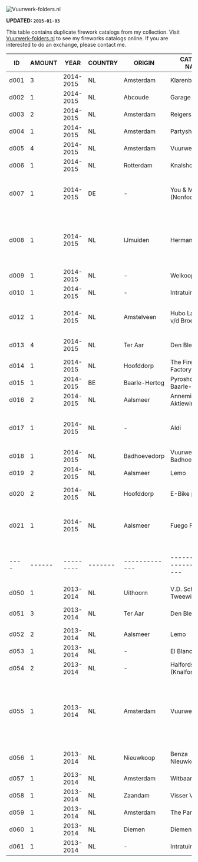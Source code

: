 ![Vuurwerk-folders.nl](http://pmklaassen.com/vuurwerk-folders.nl_logo500.png "Vuurwerk-folders.nl")

**UPDATED: `2015-01-03`**

This table contains duplicate firework catalogs from my collection. Visit [Vuurwerk-folders.nl](http://vuurwerk-folders.nl) to see my fireworks catalogs online.
If you are interested to do an exchange, please contact me.

| ID   | AMOUNT | YEAR      | COUNTRY | ORIGIN        | CATALOG NAME                | WEBSITE                           | IMPORTERS                                               | CUSTOM DESIGN | NOTE
| ---- | ------ | --------- | ------- | ------------- | --------------------------- | --------------------------------- | ------------------------------------------------------- | ------------- | -----
| d001 | 3      | 2014-2015 | NL      | Amsterdam     | Klarenbeek                  | http://vuurwerkkopen.nl           | Broekhoff, Vulcan Europe                                | TRUE          |
| d002 | 1      | 2014-2015 | NL      | Abcoude       | Garage Abcoude              | http://vuurwerkwinkelabcoude.nl   | GBV-WECO                                                | FALSE         | Flyer (leaflet)
| d003 | 2      | 2014-2015 | NL      | Amsterdam     | Reigersbos                  | http://vuurwerkreigersbos.nl      | Wolff                                                   | FALSE         |
| d004 | 1      | 2014-2015 | NL      | Amsterdam     | Partyshop                   | -                                 | Zena                                                    | FALSE         |
| d005 | 4      | 2014-2015 | NL      | Amsterdam     | Vuurwerk NH                 | http://vuurwerk-nh.nl             | Katan, Rubro, Zena                                      | TRUE          |
| d006 | 1      | 2014-2015 | NL      | Rotterdam     | Knalshop                    | http://knalshop.nl                | Cafferata                                               | ?             |
| d007 | 1      | 2014-2015 | DE      | -             | You & Metro (Nonfood)       | http://metro.de                   | Comet                                                   | TRUE          | Contains also non-firework products
| d008 | 1      | 2014-2015 | NL      | IJmuiden      | Hermans Marine              | http://hermansmarine.nl           | Broekhoff                                               | FALSE         | 25% damaged because of the weird paper size
| d009 | 1      | 2014-2015 | NL      | -             | Welkoop                     | http://welkoop.nl                 | Lesli                                                   | TRUE          |
| d010 | 1      | 2014-2015 | NL      | -             | Intratuin                   | http://intratuinvuurwerk.nl       | Broekhoff, Lesli                                        | TRUE          |
| d012 | 1      | 2014-2015 | NL      | Amstelveen    | Hubo Lambertus v/d Broek    | http://huboamstelveen.nl          | Breeschoten "De Kruiterij", Hardix, Mercurius           | FALSE         |
| d013 | 4      | 2014-2015 | NL      | Ter Aar       | Den Bleker                  | http://dbvuurwerk.nl              | Broekhoff, China Red, Wolff                             | FALSE         |
| d014 | 1      | 2014-2015 | NL      | Hoofddorp     | The Firework Factory        | http://fireworkfactory.nl         | Hardix, Mercurius                                       | TRUE          |
| d015 | 1      | 2014-2015 | BE      | Baarle-Hertog | Pyroshop Baarle-Hertog      | http://pyroshop.be                | Pyroshop, Pyrostar                                      | TRUE          |
| d016 | 2      | 2014-2015 | NL      | Aalsmeer      | Annemieke's Aktiewinkel     | http://annemiekes-kramerie.nl     | Vulcan Europe                                           | TRUE          |
| d017 | 1      | 2014-2015 | NL      | -             | Aldi                        | http://aldi.nl                    | ?                                                       | TRUE          | Contains also non-firework products
| d018 | 1      | 2014-2015 | NL      | Badhoevedorp  | Vuurwerk Badhoevedorp       | http://vuurwerkbadhoevedorp.nl    | GBV-WECO                                                | FALSE         |
| d019 | 2      | 2014-2015 | NL      | Aalsmeer      | Lemo                        | http://lemovuurwerkaalsmeer.nl    | Broekhoff, BurnIt, Zena                                 | TRUE          |
| d020 | 2      | 2014-2015 | NL      | Hoofddorp     | E-Bike point                | http://e-bikepointhoofddorp.nl    | Broekhoff, Pyro Queen, Rubro, VuurwerkMania             | FALSE         | Flyer (leaflet)
| d021 | 1      | 2014-2015 | NL      | Aalsmeer      | Fuego Fireworks             | http://fuego-fireworks.com        | Breeschoten "De Kruiterij", Cafferata, Evolution, Rubro | TRUE          |
| ---- | ------ | --------- | ------- | ------------- | --------------------------- | --------------------------------- | ------------------------------------------------------- | ------------- | -----
| d050 | 1      | 2013-2014 | NL      | Uithoorn      | V.D. Schaft Tweewielers     | http://vanderschafttweewielers.nl | Lesli                                                   | TRUE          |
| d051 | 3      | 2013-2014 | NL      | Ter Aar       | Den Bleker                  | http://dbvuurwerk.nl              | Broekhoff, China Red, Wolff                             | FALSE         |
| d052 | 2      | 2013-2014 | NL      | Aalsmeer      | Lemo                        | http://lemovuurwerkaalsmeer.nl    | Broekhoff, Pyrostar, Wolff                              | TRUE          |
| d053 | 1      | 2013-2014 | NL      | -             | El Blanco                   | http://elblankco.nl               | Lesli                                                   | TRUE          |
| d054 | 2      | 2013-2014 | NL      | -             | Halfords (Knalfords)        | http://halfords.nl                | Breeschoten "De Kruiterij"                              | TRUE          |
| d055 | 1      | 2013-2014 | NL      | Amsterdam     | Vuurwerk NH                 | http://vuurwerk-nh.nl             | Heron, Lesli, Rubro, Zena                               | TRUE          | Fire systems and Visco fuse being sold as safety article
| d056 | 1      | 2013-2014 | NL      | Nieuwkoop     | Benza Nieuwkoop             | -                                 | Schuurmans (Vulcan Europe)                              | FALSE         |
| d057 | 1      | 2013-2014 | NL      | Amsterdam     | Witbaard                    | http://witbaard.nl                | Broekhoff, Hardix, VC                                   | TRUE          |
| d058 | 1      | 2013-2014 | NL      | Zaandam       | Visser Vuurwerk             | http://visservuurwerk.nl          | Cafferata                                               | FALSE         |
| d059 | 1      | 2013-2014 | NL      | Amsterdam     | The Partyshop               | -                                 | BurnIt, Vuurwerkvisie                                   | FALSE         |
| d060 | 1      | 2013-2014 | NL      | Diemen        | Diemenvuurwerk              | http://diemenvuurwerk.nl          | Zena                                                    | FALSE         |
| d061 | 1      | 2013-2014 | NL      | -             | Intratuin                   | http://intratuinvuurwerk.nl       | Broekhoff, Lesli                                        | TRUE          |
